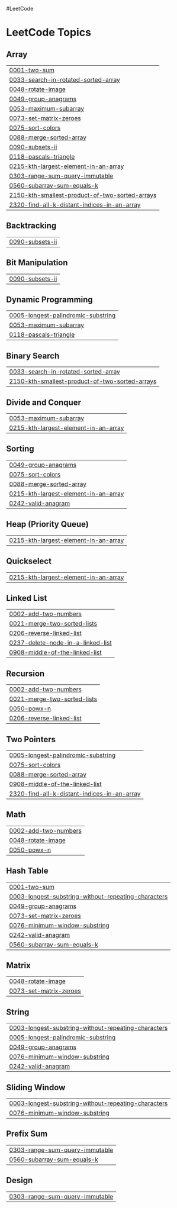 #LeetCode

<!---LeetCode Topics Start-->
# LeetCode Topics
## Array
|  |
| ------- |
| [0001-two-sum](https://github.com/PriyankaSahane/Striver_SDE_Sheet_Solution/tree/master/0001-two-sum) |
| [0033-search-in-rotated-sorted-array](https://github.com/PriyankaSahane/Striver_SDE_Sheet_Solution/tree/master/0033-search-in-rotated-sorted-array) |
| [0048-rotate-image](https://github.com/PriyankaSahane/Striver_SDE_Sheet_Solution/tree/master/0048-rotate-image) |
| [0049-group-anagrams](https://github.com/PriyankaSahane/Striver_SDE_Sheet_Solution/tree/master/0049-group-anagrams) |
| [0053-maximum-subarray](https://github.com/PriyankaSahane/Striver_SDE_Sheet_Solution/tree/master/0053-maximum-subarray) |
| [0073-set-matrix-zeroes](https://github.com/PriyankaSahane/Striver_SDE_Sheet_Solution/tree/master/0073-set-matrix-zeroes) |
| [0075-sort-colors](https://github.com/PriyankaSahane/Striver_SDE_Sheet_Solution/tree/master/0075-sort-colors) |
| [0088-merge-sorted-array](https://github.com/PriyankaSahane/Striver_SDE_Sheet_Solution/tree/master/0088-merge-sorted-array) |
| [0090-subsets-ii](https://github.com/PriyankaSahane/Striver_SDE_Sheet_Solution/tree/master/0090-subsets-ii) |
| [0118-pascals-triangle](https://github.com/PriyankaSahane/Striver_SDE_Sheet_Solution/tree/master/0118-pascals-triangle) |
| [0215-kth-largest-element-in-an-array](https://github.com/PriyankaSahane/Striver_SDE_Sheet_Solution/tree/master/0215-kth-largest-element-in-an-array) |
| [0303-range-sum-query-immutable](https://github.com/PriyankaSahane/Striver_SDE_Sheet_Solution/tree/master/0303-range-sum-query-immutable) |
| [0560-subarray-sum-equals-k](https://github.com/PriyankaSahane/Striver_SDE_Sheet_Solution/tree/master/0560-subarray-sum-equals-k) |
| [2150-kth-smallest-product-of-two-sorted-arrays](https://github.com/PriyankaSahane/Striver_SDE_Sheet_Solution/tree/master/2150-kth-smallest-product-of-two-sorted-arrays) |
| [2320-find-all-k-distant-indices-in-an-array](https://github.com/PriyankaSahane/Striver_SDE_Sheet_Solution/tree/master/2320-find-all-k-distant-indices-in-an-array) |
## Backtracking
|  |
| ------- |
| [0090-subsets-ii](https://github.com/PriyankaSahane/Striver_SDE_Sheet_Solution/tree/master/0090-subsets-ii) |
## Bit Manipulation
|  |
| ------- |
| [0090-subsets-ii](https://github.com/PriyankaSahane/Striver_SDE_Sheet_Solution/tree/master/0090-subsets-ii) |
## Dynamic Programming
|  |
| ------- |
| [0005-longest-palindromic-substring](https://github.com/PriyankaSahane/Striver_SDE_Sheet_Solution/tree/master/0005-longest-palindromic-substring) |
| [0053-maximum-subarray](https://github.com/PriyankaSahane/Striver_SDE_Sheet_Solution/tree/master/0053-maximum-subarray) |
| [0118-pascals-triangle](https://github.com/PriyankaSahane/Striver_SDE_Sheet_Solution/tree/master/0118-pascals-triangle) |
## Binary Search
|  |
| ------- |
| [0033-search-in-rotated-sorted-array](https://github.com/PriyankaSahane/Striver_SDE_Sheet_Solution/tree/master/0033-search-in-rotated-sorted-array) |
| [2150-kth-smallest-product-of-two-sorted-arrays](https://github.com/PriyankaSahane/Striver_SDE_Sheet_Solution/tree/master/2150-kth-smallest-product-of-two-sorted-arrays) |
## Divide and Conquer
|  |
| ------- |
| [0053-maximum-subarray](https://github.com/PriyankaSahane/Striver_SDE_Sheet_Solution/tree/master/0053-maximum-subarray) |
| [0215-kth-largest-element-in-an-array](https://github.com/PriyankaSahane/Striver_SDE_Sheet_Solution/tree/master/0215-kth-largest-element-in-an-array) |
## Sorting
|  |
| ------- |
| [0049-group-anagrams](https://github.com/PriyankaSahane/Striver_SDE_Sheet_Solution/tree/master/0049-group-anagrams) |
| [0075-sort-colors](https://github.com/PriyankaSahane/Striver_SDE_Sheet_Solution/tree/master/0075-sort-colors) |
| [0088-merge-sorted-array](https://github.com/PriyankaSahane/Striver_SDE_Sheet_Solution/tree/master/0088-merge-sorted-array) |
| [0215-kth-largest-element-in-an-array](https://github.com/PriyankaSahane/Striver_SDE_Sheet_Solution/tree/master/0215-kth-largest-element-in-an-array) |
| [0242-valid-anagram](https://github.com/PriyankaSahane/Striver_SDE_Sheet_Solution/tree/master/0242-valid-anagram) |
## Heap (Priority Queue)
|  |
| ------- |
| [0215-kth-largest-element-in-an-array](https://github.com/PriyankaSahane/Striver_SDE_Sheet_Solution/tree/master/0215-kth-largest-element-in-an-array) |
## Quickselect
|  |
| ------- |
| [0215-kth-largest-element-in-an-array](https://github.com/PriyankaSahane/Striver_SDE_Sheet_Solution/tree/master/0215-kth-largest-element-in-an-array) |
## Linked List
|  |
| ------- |
| [0002-add-two-numbers](https://github.com/PriyankaSahane/Striver_SDE_Sheet_Solution/tree/master/0002-add-two-numbers) |
| [0021-merge-two-sorted-lists](https://github.com/PriyankaSahane/Striver_SDE_Sheet_Solution/tree/master/0021-merge-two-sorted-lists) |
| [0206-reverse-linked-list](https://github.com/PriyankaSahane/Striver_SDE_Sheet_Solution/tree/master/0206-reverse-linked-list) |
| [0237-delete-node-in-a-linked-list](https://github.com/PriyankaSahane/Striver_SDE_Sheet_Solution/tree/master/0237-delete-node-in-a-linked-list) |
| [0908-middle-of-the-linked-list](https://github.com/PriyankaSahane/Striver_SDE_Sheet_Solution/tree/master/0908-middle-of-the-linked-list) |
## Recursion
|  |
| ------- |
| [0002-add-two-numbers](https://github.com/PriyankaSahane/Striver_SDE_Sheet_Solution/tree/master/0002-add-two-numbers) |
| [0021-merge-two-sorted-lists](https://github.com/PriyankaSahane/Striver_SDE_Sheet_Solution/tree/master/0021-merge-two-sorted-lists) |
| [0050-powx-n](https://github.com/PriyankaSahane/Striver_SDE_Sheet_Solution/tree/master/0050-powx-n) |
| [0206-reverse-linked-list](https://github.com/PriyankaSahane/Striver_SDE_Sheet_Solution/tree/master/0206-reverse-linked-list) |
## Two Pointers
|  |
| ------- |
| [0005-longest-palindromic-substring](https://github.com/PriyankaSahane/Striver_SDE_Sheet_Solution/tree/master/0005-longest-palindromic-substring) |
| [0075-sort-colors](https://github.com/PriyankaSahane/Striver_SDE_Sheet_Solution/tree/master/0075-sort-colors) |
| [0088-merge-sorted-array](https://github.com/PriyankaSahane/Striver_SDE_Sheet_Solution/tree/master/0088-merge-sorted-array) |
| [0908-middle-of-the-linked-list](https://github.com/PriyankaSahane/Striver_SDE_Sheet_Solution/tree/master/0908-middle-of-the-linked-list) |
| [2320-find-all-k-distant-indices-in-an-array](https://github.com/PriyankaSahane/Striver_SDE_Sheet_Solution/tree/master/2320-find-all-k-distant-indices-in-an-array) |
## Math
|  |
| ------- |
| [0002-add-two-numbers](https://github.com/PriyankaSahane/Striver_SDE_Sheet_Solution/tree/master/0002-add-two-numbers) |
| [0048-rotate-image](https://github.com/PriyankaSahane/Striver_SDE_Sheet_Solution/tree/master/0048-rotate-image) |
| [0050-powx-n](https://github.com/PriyankaSahane/Striver_SDE_Sheet_Solution/tree/master/0050-powx-n) |
## Hash Table
|  |
| ------- |
| [0001-two-sum](https://github.com/PriyankaSahane/Striver_SDE_Sheet_Solution/tree/master/0001-two-sum) |
| [0003-longest-substring-without-repeating-characters](https://github.com/PriyankaSahane/Striver_SDE_Sheet_Solution/tree/master/0003-longest-substring-without-repeating-characters) |
| [0049-group-anagrams](https://github.com/PriyankaSahane/Striver_SDE_Sheet_Solution/tree/master/0049-group-anagrams) |
| [0073-set-matrix-zeroes](https://github.com/PriyankaSahane/Striver_SDE_Sheet_Solution/tree/master/0073-set-matrix-zeroes) |
| [0076-minimum-window-substring](https://github.com/PriyankaSahane/Striver_SDE_Sheet_Solution/tree/master/0076-minimum-window-substring) |
| [0242-valid-anagram](https://github.com/PriyankaSahane/Striver_SDE_Sheet_Solution/tree/master/0242-valid-anagram) |
| [0560-subarray-sum-equals-k](https://github.com/PriyankaSahane/Striver_SDE_Sheet_Solution/tree/master/0560-subarray-sum-equals-k) |
## Matrix
|  |
| ------- |
| [0048-rotate-image](https://github.com/PriyankaSahane/Striver_SDE_Sheet_Solution/tree/master/0048-rotate-image) |
| [0073-set-matrix-zeroes](https://github.com/PriyankaSahane/Striver_SDE_Sheet_Solution/tree/master/0073-set-matrix-zeroes) |
## String
|  |
| ------- |
| [0003-longest-substring-without-repeating-characters](https://github.com/PriyankaSahane/Striver_SDE_Sheet_Solution/tree/master/0003-longest-substring-without-repeating-characters) |
| [0005-longest-palindromic-substring](https://github.com/PriyankaSahane/Striver_SDE_Sheet_Solution/tree/master/0005-longest-palindromic-substring) |
| [0049-group-anagrams](https://github.com/PriyankaSahane/Striver_SDE_Sheet_Solution/tree/master/0049-group-anagrams) |
| [0076-minimum-window-substring](https://github.com/PriyankaSahane/Striver_SDE_Sheet_Solution/tree/master/0076-minimum-window-substring) |
| [0242-valid-anagram](https://github.com/PriyankaSahane/Striver_SDE_Sheet_Solution/tree/master/0242-valid-anagram) |
## Sliding Window
|  |
| ------- |
| [0003-longest-substring-without-repeating-characters](https://github.com/PriyankaSahane/Striver_SDE_Sheet_Solution/tree/master/0003-longest-substring-without-repeating-characters) |
| [0076-minimum-window-substring](https://github.com/PriyankaSahane/Striver_SDE_Sheet_Solution/tree/master/0076-minimum-window-substring) |
## Prefix Sum
|  |
| ------- |
| [0303-range-sum-query-immutable](https://github.com/PriyankaSahane/Striver_SDE_Sheet_Solution/tree/master/0303-range-sum-query-immutable) |
| [0560-subarray-sum-equals-k](https://github.com/PriyankaSahane/Striver_SDE_Sheet_Solution/tree/master/0560-subarray-sum-equals-k) |
## Design
|  |
| ------- |
| [0303-range-sum-query-immutable](https://github.com/PriyankaSahane/Striver_SDE_Sheet_Solution/tree/master/0303-range-sum-query-immutable) |
<!---LeetCode Topics End-->